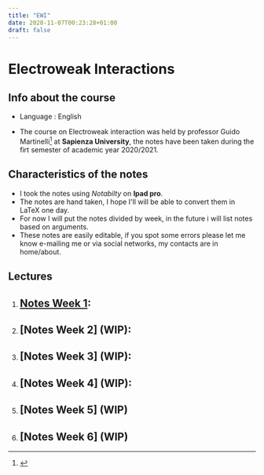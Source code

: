 ```yaml
---
title: "EWI"
date: 2020-11-07T00:23:28+01:00
draft: false
---
```



# Electroweak Interactions

## Info about the course

* Language : English

* The course on Electroweak interaction was held by professor Guido Martinelli[^1] at **Sapienza University**, the notes have been taken during the firt semester of academic year 2020/2021.

## Characteristics of the notes

- I took the notes using _Notabilty_ on **Ipad pro**.
- The notes are hand taken, I hope I'll will be able to convert them in LaTeX one day.
- For now I will put the notes divided by week, in the future i will list notes based on arguments.
- These notes are easily editable, if you spot some errors please let me know e-mailing me or via social networks, my contacts are in home/about. 


## Lectures

1. [Notes Week 1](https://drive.google.com/file/d/18B-4v9ZEVghLw-kUrCZuYcIt7EEBUSy3/view?usp=sharing):
    - 

2. [Notes Week 2] (WIP):
    - 

3. [Notes Week 3] (WIP):
    - 

4. [Notes Week 4] (WIP):
    - 

5. [Notes Week 5] (WIP)
    - 


6. [Notes Week 6] (WIP)
    - 
[^1]: []()